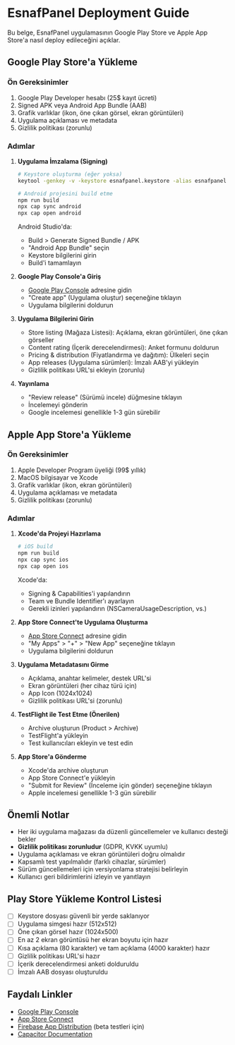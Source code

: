
# EsnafPanel Deployment Guide

Bu belge, EsnafPanel uygulamasının Google Play Store ve Apple App Store'a nasıl deploy edileceğini açıklar.

## Google Play Store'a Yükleme

### Ön Gereksinimler

1. Google Play Developer hesabı (25$ kayıt ücreti)
2. Signed APK veya Android App Bundle (AAB)
3. Grafik varlıklar (ikon, öne çıkan görsel, ekran görüntüleri)
4. Uygulama açıklaması ve metadata
5. Gizlilik politikası (zorunlu)

### Adımlar

1. **Uygulama İmzalama (Signing)**

   ```bash
   # Keystore oluşturma (eğer yoksa)
   keytool -genkey -v -keystore esnafpanel.keystore -alias esnafpanel -keyalg RSA -keysize 2048 -validity 10000
   
   # Android projesini build etme
   npm run build
   npx cap sync android
   npx cap open android
   ```

   Android Studio'da:
   - Build > Generate Signed Bundle / APK
   - "Android App Bundle" seçin
   - Keystore bilgilerini girin
   - Build'i tamamlayın

2. **Google Play Console'a Giriş**

   - [Google Play Console](https://play.google.com/console) adresine gidin
   - "Create app" (Uygulama oluştur) seçeneğine tıklayın
   - Uygulama bilgilerini doldurun

3. **Uygulama Bilgilerini Girin**

   - Store listing (Mağaza Listesi): Açıklama, ekran görüntüleri, öne çıkan görseller
   - Content rating (İçerik derecelendirmesi): Anket formunu doldurun
   - Pricing & distribution (Fiyatlandırma ve dağıtım): Ülkeleri seçin
   - App releases (Uygulama sürümleri): İmzalı AAB'yi yükleyin
   - Gizlilik politikası URL'si ekleyin (zorunlu)

4. **Yayınlama**

   - "Review release" (Sürümü incele) düğmesine tıklayın
   - İncelemeyi gönderin
   - Google incelemesi genellikle 1-3 gün sürebilir

## Apple App Store'a Yükleme

### Ön Gereksinimler

1. Apple Developer Program üyeliği (99$ yıllık)
2. MacOS bilgisayar ve Xcode
3. Grafik varlıklar (ikon, ekran görüntüleri)
4. Uygulama açıklaması ve metadata
5. Gizlilik politikası (zorunlu)

### Adımlar

1. **Xcode'da Projeyi Hazırlama**

   ```bash
   # iOS build
   npm run build
   npx cap sync ios
   npx cap open ios
   ```

   Xcode'da:
   - Signing & Capabilities'i yapılandırın
   - Team ve Bundle Identifier'ı ayarlayın
   - Gerekli izinleri yapılandırın (NSCameraUsageDescription, vs.)

2. **App Store Connect'te Uygulama Oluşturma**

   - [App Store Connect](https://appstoreconnect.apple.com) adresine gidin
   - "My Apps" > "+" > "New App" seçeneğine tıklayın
   - Uygulama bilgilerini doldurun

3. **Uygulama Metadatasını Girme**

   - Açıklama, anahtar kelimeler, destek URL'si
   - Ekran görüntüleri (her cihaz türü için)
   - App Icon (1024x1024)
   - Gizlilik politikası URL'si (zorunlu)

4. **TestFlight ile Test Etme (Önerilen)**

   - Archive oluşturun (Product > Archive)
   - TestFlight'a yükleyin
   - Test kullanıcıları ekleyin ve test edin

5. **App Store'a Gönderme**

   - Xcode'da archive oluşturun
   - App Store Connect'e yükleyin
   - "Submit for Review" (İnceleme için gönder) seçeneğine tıklayın
   - Apple incelemesi genellikle 1-3 gün sürebilir

## Önemli Notlar

- Her iki uygulama mağazası da düzenli güncellemeler ve kullanıcı desteği bekler
- **Gizlilik politikası zorunludur** (GDPR, KVKK uyumlu)
- Uygulama açıklaması ve ekran görüntüleri doğru olmalıdır
- Kapsamlı test yapılmalıdır (farklı cihazlar, sürümler)
- Sürüm güncellemeleri için versiyonlama stratejisi belirleyin
- Kullanıcı geri bildirimlerini izleyin ve yanıtlayın

## Play Store Yükleme Kontrol Listesi

- [ ] Keystore dosyası güvenli bir yerde saklanıyor
- [ ] Uygulama simgesi hazır (512x512)
- [ ] Öne çıkan görsel hazır (1024x500)
- [ ] En az 2 ekran görüntüsü her ekran boyutu için hazır
- [ ] Kısa açıklama (80 karakter) ve tam açıklama (4000 karakter) hazır
- [ ] Gizlilik politikası URL'si hazır
- [ ] İçerik derecelendirmesi anketi dolduruldu
- [ ] İmzalı AAB dosyası oluşturuldu

## Faydalı Linkler

- [Google Play Console](https://play.google.com/console)
- [App Store Connect](https://appstoreconnect.apple.com)
- [Firebase App Distribution](https://firebase.google.com/docs/app-distribution) (beta testleri için)
- [Capacitor Documentation](https://capacitorjs.com/docs)
